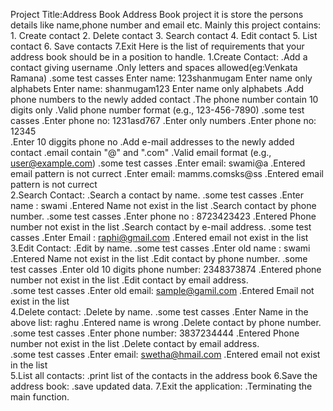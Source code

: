 
Project Title:Address Book
    Address Book project it is store the persons details like name,phone number and email etc.
Mainly this project contains:
                        1. Create contact
                        2. Delete contact
                        3. Search contact
                        4. Edit contact
                        5. List contact
                        6. Save contacts
                        7.Exit
Here is the list of requirements that your address book should be in a position to handle. 
1.Create Contact:
                .Add a contact giving username
                    .Only letters and spaces allowed(eg:Venkata Ramana)
                    .some test casses
                        Enter name: 123shanmugam
                        Enter name only alphabets
                        Enter name: shanmugam123
                        Enter name only alphabets
                .Add phone numbers to the newly added contact
                    .The phone number contain 10 digits only
                    .Valid phone number format (e.g., 123-456-7890)
                    .some test casses
                        .Enter phone no: 1231asd767
                        .Enter only numbers
                        .Enter phone no: 12345    
                        .Enter 10 diggits phone no
                .Add e-mail addresses to the newly added contact 
                    .email contain "@" and ".com"
                    .Valid email format (e.g., user@example.com)
                    .some test casses
                        .Enter email: swami@a
                        .Entered email pattern is not currect
                        .Enter email: mamms.comsks@ss
                        .Entered email pattern is not currect     
2.Search Contact:
                .Search a contact by name.
                    .some test casses
                        .Enter name : swami
                        .Entered Name not exist in the list
                .Search contact by phone number.
                    .some test casses
                        .Enter phone no : 8723423423
                        .Entered Phone number not exist in the list
                .Search contact by e-mail address. 
                    .some test casses
                        .Enter Email : raphi@gmail.com
                        .Entered email not exist in the list                                        
3.Edit Contact:
                .Edit by name.
                    .some test casses
                        .Enter old name : swami
                        .Entered Name not exist in the list
                .Edit contact by phone number.
                    .some test casses
                        .Enter old 10 digits phone number: 2348373874
                        .Entered phone number not exist in the list
                .Edit contact by email address.    
                    .some test casses
                        .Enter old email: sample@gamil.com
                        .Entered Email not exist in the list                                       
4.Delete contact:
                .Delete by name.
                    .some test casses
                        .Enter Name in the above list: raghu
                        .Entered name is wrong
                .Delete contact by phone number.
                    .some test casses
                        .Enter phone number: 3837234444
                        .Entered Phone number not exist in the list
                .Delete contact by email address.   
                    .some test casses 
                        .Enter email: swetha@hmail.com
                        .Entered email not exist in the list                                           
5.List all contacts:
                .print list of the contacts in the address book
6.Save the address book:
                .save updated data.
7.Exit the application:
                .Terminating the main function.
